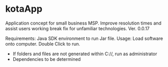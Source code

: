 # kotaApp
Application concept for small business MSP.
Improve resolution times and assist users working break fix for unfamiliar technologies.
Ver. 0.0.17

Requirements: Java SDK environment to run Jar file.
Usage: Load software onto computer. Double Click to run.
 - If folders and files are not generated within C://, run as administrator
 - Dependencies to be determined
